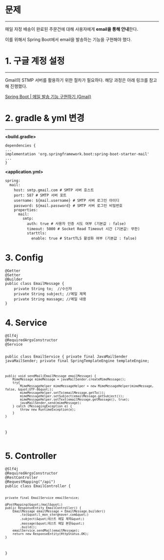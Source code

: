 <h1 id="문제">문제</h1>
<hr />
<p>매일 자정 배송이 완료된 주문건에 대해 사용자에게 <strong>email을 통해 안내</strong>한다.</p>
<p>이를 위해서 Spring Boot에서 email을 발송하는 기능을 구현해야 했다.</p>
<h1 id="1-구글-계정-설정">1. 구글 계정 설정</h1>
<hr />
<p>Gmail의 STMP 서버를 활용하기 위한 절차가 필요하다. 해당 과정은 아래 링크를 참고해 진행했다.</p>
<p><a href="https://velog.io/@tjddus0302/Spring-Boot-%EB%A9%94%EC%9D%BC-%EB%B0%9C%EC%86%A1-%EA%B8%B0%EB%8A%A5-%EA%B5%AC%ED%98%84%ED%95%98%EA%B8%B0-Gmail">Spring Boot | 메일 발송 기능 구현하기 (Gmail)</a></p>
<h1 id="2-gradle--yml-변경">2. gradle &amp; yml 변경</h1>
<hr />
<p><strong>&lt;build.gradle&gt;</strong></p>
<pre><code class="language-java">dependencies {
...
implementation 'org.springframework.boot:spring-boot-starter-mail'
...
}</code></pre>
<p><strong>&lt;application.yml&gt;</strong></p>
<pre><code class="language-java">spring:
  mail:
    host: smtp.gmail.com # SMTP 서버 호스트
    port: 587 # SMTP 서버 포트
    username: ${mail.username} # SMTP 서버 로그인 아이디
    password: ${mail.password} # SMTP 서버 로그인 비밀번호
    properties:
      mail:
        smtp:
          auth: true # 사용자 인증 시도 여부 (기본값 : false)
          timeout: 5000 # Socket Read Timeout 시간 (기본값: 무한)
          starttls:
            enable: true # StartTLS 활성화 여부 (기본값 : false)</code></pre>
<h1 id="3-config">3. Config</h1>
<pre><code class="language-java">@Getter
@Setter
@Builder
public class EmailMessage {
    private String to;  //수신자
    private String subject; //메일 제목
    private String massage; //메일 내용
}</code></pre>
<h1 id="4-service">4. Service</h1>
<pre><code class="language-java">@Slf4j
@RequiredArgsConstructor
@Service

public class EmailService {
    private final JavaMailSender javaMailSender;
    private final SpringTemplateEngine templateEngine;

    public void sendMail(EmailMessage emailMessage) {
        MimeMessage mimeMessage = javaMailSender.createMimeMessage();
        try{
            MimeMessageHelper mimeMessageHelper = new MimeMessageHelper(mimeMessage, false, &quot;UTF-8&quot;);
            mimeMessageHelper.setTo(emailMessage.getTo());
            mimeMessageHelper.setSubject(emailMessage.getSubject());
            mimeMessageHelper.setText(emailMessage.getMassage(), true);
            javaMailSender.send(mimeMessage);
        } catch (MessagingException e) {
            throw new RuntimeException(e);
        }
    }
}</code></pre>
<h1 id="5-controller">5. Controller</h1>
<pre><code class="language-java">@Slf4j
@RequiredArgsConstructor
@RestController
@RequestMapping(&quot;/api&quot;)
public class EmailController {

    private final EmailService emailService;

    @PostMapping(&quot;/mail&quot;)
    public ResponseEntity EmailController() {
        EmailMessage emailMessage = EmailMessage.builder()
            .to(&quot;l_mon_ster@naver.com&quot;)
            .subject(&quot;테스트 메일 제목&quot;)
            .massage(&quot;테스트 메일 본문&quot;)
            .build();
        emailService.sendMail(emailMessage);
        return new ResponseEntity(HttpStatus.OK);
    }
}</code></pre>